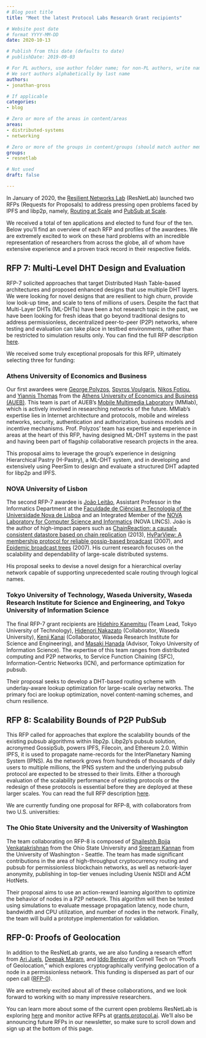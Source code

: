 ```yaml
---
# Blog post title
title: "Meet the latest Protocol Labs Research Grant recipients"

# Website post date
# format YYYY-MM-DD
date: 2020-10-13

# Publish from this date (defaults to date)
# publishDate: 2019-09-03

# For PL authors, use author folder name; for non-PL authors, write name as in paper within ""
# We sort authors alphabetically by last name
authors:
- jonathan-gross

# If applicable
categories:
- blog

# Zero or more of the areas in content/areas
areas:
- distributed-systems
- networking

# Zero or more of the groups in content/groups (should match author membership)
groups:
- resnetlab

# Not used
draft: false

---
```

In January of 2020, the [Resilient Networks Lab](https://research.protocol.ai/groups/resnetlab/) (ResNetLab) 
launched two RFPs (Requests for Proposals) to address pressing open problems faced by IPFS and libp2p, 
namely, [Routing at Scale](https://github.com/libp2p/notes/blob/master/OPEN_PROBLEMS/ROUTING_AT_SCALE.md) 
and [PubSub at Scale](https://github.com/libp2p/notes/blob/master/OPEN_PROBLEMS/PUBSUB_AT_SCALE.md).  

We received a total of ten applications and elected to fund four of the ten. Below you’ll find an overview 
of each RFP and profiles of the awardees. We are extremely excited to work on these hard problems with an 
incredible representation of researchers from across the globe, all of whom have extensive experience and 
a proven track record in their respective fields.

## RFP 7: Multi-Level DHT Design and Evaluation
RFP-7 solicited approaches that target Distributed Hash Table-based architectures and proposed enhanced 
designs that use multiple DHT layers. We were looking for novel designs that are resilient to high churn, 
provide low look-up time, and scale to tens of millions of users. Despite the fact that Multi-Layer DHTs 
(ML-DHTs) have been a hot research topic in the past, we have been looking for fresh ideas that go beyond 
traditional designs to address permissionless, decentralized peer-to-peer (P2P) networks, where testing 
and evaluation can take place in testbed environments, rather than be restricted to simulation results only. 
You can find the full RFP description [here](https://github.com/protocol/research-RFPs/blob/master/RFPs/rfp-7-MLDHT.md).

We received some truly exceptional proposals for this RFP, ultimately selecting three for funding:

### Athens University of Economics and Business
Our first awardees were [George Polyzos](https://www.aueb.gr/en/faculty_page/polyzos-george), 
[Spyros Voulgaris](https://www.aueb.gr/en/faculty_page/voulgaris-spyridon), [Nikos Fotiou](http://pages.cs.aueb.gr/~fotiou/), 
and [Yiannis Thomas](https://scholar.google.com/citations?user=sDumt0QAAAAJ&hl=en&oi=ao) from the 
[Athens University of Economics and Business (AUEB)](https://www.aueb.gr/en). This team is part of AUEB’s 
[Mobile Multimedia Laboratory](https://mm.aueb.gr/) (MMlab), which is actively involved in researching 
networks of the future. MMlab’s expertise lies in Internet architecture and protocols, mobile and wireless 
networks, security, authentication and authorization, business models and incentive mechanisms. Prof. 
Polyzos’ team has expertise and experience in areas at the heart of this RFP, having designed ML-DHT 
systems in the past and having been part of flagship collaborative research projects in the area.

This proposal aims to leverage the group’s experience in designing Hierarchical Pastry (H-Pastry), 
a ML-DHT system, and in developing and extensively using PeerSim to design and evaluate a structured 
DHT adapted for libp2p and IPFS.

### NOVA University of Lisbon
The second RFP-7 awardee is [João Leitão](https://asc.di.fct.unl.pt/~jleitao/), Assistant Professor 
in the Informatics Department at the [Faculdade de Ciências e Tecnologia of the Universidade Nova de 
Lisboa](https://www.fct.unl.pt/en/research/nova-laboratory-computer-science-and-informatics) and an 
Integrated Member of the [NOVA Laboratory for Computer Science and Informatics](https://nova-lincs.di.fct.unl.pt/) (NOVA LINCS). 
João is the author of high-impact papers such as [ChainReaction: a causal+ consistent datastore based on 
chain replication](https://dl.acm.org/doi/10.1145/2465351.2465361) (2013), [HyParView: A membership protocol 
for reliable gossip-based broadcast](https://asc.di.fct.unl.pt/~jleitao/pdf/dsn07-leitao.pdf) (2007), and 
[Epidemic broadcast trees](https://www.gsd.inesc-id.pt/~ler/reports/srds07.pdf) (2007). His current research 
focuses on the scalability and dependability of large-scale distributed systems. 

His proposal seeks to devise a novel design for a hierarchical overlay network capable of supporting 
unprecedented scale routing through logical names.

### Tokyo University of Technology, Waseda University, Waseda Research Institute for Science and Engineering, and Tokyo University of Information Science
The final RFP-7 grant recipients are [Hidehiro Kanemitsu](https://www.teu.ac.jp/grad/english/teacher/cs_spc/index.html?id=45) 
(Team Lead, Tokyo University of Technology), [Hidenori Nakazato](https://waseda.pure.elsevier.com/en/persons/hidenori-nakazato) 
(Collaborator, Waseda University), [Kenji Kanai](https://waseda.pure.elsevier.com/en/persons/kenji-kanai) 
(Collaborator, Waseda Research Institute for Science and Engineering), and [Masaki Hanada](https://www.researchgate.net/profile/Masaki_Hanada2) 
(Advisor, Tokyo University of Information Science). The expertise of this team ranges from distributed computing and P2P networks, 
to Service Function Chaining (SFC), Information-Centric Networks (ICN), and performance optimization for pubsub. 

Their proposal seeks to develop a DHT-based routing scheme with underlay-aware lookup optimization for 
large-scale overlay networks. The primary foci are lookup optimization, novel content-naming schemes, 
and churn resilience. 

## RFP 8: Scalability Bounds of P2P PubSub
This RFP called for approaches that explore the scalability bounds of the existing pubsub algorithms 
within libp2p. Libp2p’s pubsub solution, acronymed GossipSub, powers IPFS, Filecoin, and Ethereum 2.0. 
Within IPFS, it is used to propagate name-records for the InterPlanetary Naming System (IPNS). As the 
network grows from hundreds of thousands of daily users to multiple millions, the IPNS system and the 
underlying pubsub protocol are expected to be stressed to their limits. Either a thorough evaluation 
of the scalability performance of existing protocols or the redesign of these protocols is essential 
before they are deployed at these larger scales. You can read the full RFP description 
[here](https://github.com/protocol/research-RFPs/blob/master/RFPs/rfp-8-pubsub.md).

We are currently funding one proposal for RFP-8, with collaborators from two U.S. universities:

### The Ohio State University and the University of Washington
The team collaborating on RFP-8 is composed of 
[Shaileshh Bojja Venkatakrishnan](https://cse.osu.edu/people/bojjavenkatakrishnan.2) 
from the Ohio State University and [Sreeram Kannan](https://people.ece.uw.edu/kannan_sreeram/) from the 
University of Washington - Seattle. The team has made significant contributions in the area of high-throughput 
cryptocurrency routing and pubsub for permissionless blockchain networks, as well as network-layer anonymity, 
publishing in top-tier venues including Usenix NSDI and ACM HotNets.

Their proposal aims to use an action-reward learning algorithm to optimize the behavior of nodes in a P2P network. 
This algorithm will then be tested using simulations to evaluate message propagation latency, node churn, bandwidth 
and CPU utilization, and number of nodes in the network. Finally, the team will build a prototype implementation for 
validation. 

## RFP-0: Proofs of Geolocation
In addition to the ResNetLab grants, we are also funding a research effort from [Ari Juels](https://www.arijuels.com/), 
[Deepak Maram](https://sites.google.com/view/deepak-maram/home), and [Iddo Bentov](https://www.cs.cornell.edu/~iddo/) 
at Cornell Tech on “Proofs of Geolocation,” which explores cryptographically verifying geolocation of a node in a 
permissionless network. This funding is dispersed as part of our open call ([RFP-0](https://grants.protocol.ai/prog/rfp-0/)). 

We are extremely excited about all of these collaborations, and we look forward to working with so many impressive researchers.

You can learn more about some of the current open problems ResNetLab is exploring 
[here](https://github.com/protocol/ResNetLab/tree/master/OPEN_PROBLEMS) and monitor active RFPs at 
[grants.protocol.ai](http://grants.protocol.ai). We’ll also be announcing future RFPs in our newsletter, 
so make sure to scroll down and sign up at the bottom of this page. 
